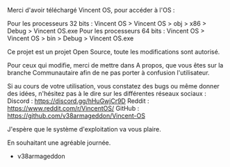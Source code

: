 Merci d'avoir téléchargé Vincent OS, pour accéder à l'OS :

Pour les processeurs 32 bits : Vincent OS > Vincent OS > obj > x86 > Debug > Vincent OS.exe
Pour les processeurs 64 bits : Vincent OS > Vincent OS > bin > Debug > Vincent OS.exe

Ce projet est un projet Open Source, toute les modifications sont autorisé.

Pour ceux qui modifie, merci de mettre dans A propos, que vous êtes sur la branche Communautaire afin de ne pas porter à confusion l'utilisateur.

Si au cours de votre utilisation, vous constatez des bugs ou même donner des idées, n'hésitez pas à le dire sur les différentes réseaux sociaux :
Discord : https://discord.gg/hHuGwjCr9D
Reddit : https://www.reddit.com/r/VincentOS/
GitHub : https://github.com/v38armageddon/Vincent-OS

J'espère que le système d'exploitation va vous plaire.

En souhaitant une agréable journée.

- v38armageddon
